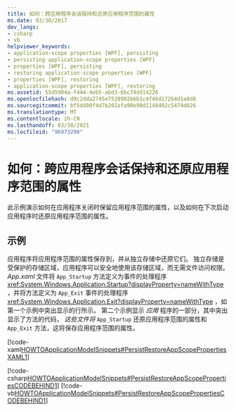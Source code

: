 ```yaml
---
title: 如何：跨应用程序会话保持和还原应用程序范围的属性
ms.date: 03/30/2017
dev_langs:
- csharp
- vb
helpviewer_keywords:
- application-scope properties [WPF], persisting
- persisting application-scope properties [WPF]
- properties [WPF], persisting
- restoring application-scope properties [WPF]
- properties [WPF], restoring
- application-scope properties [WPF], restoring
ms.assetid: 55d5904a-f444-4eb5-abd3-6bc74dd14226
ms.openlocfilehash: d9c2dda2745e7528902b6b1c4f46d17264d1a8d8
ms.sourcegitcommit: bf5dd80f4d7b202afa90e90d1148402c5474d826
ms.translationtype: MT
ms.contentlocale: zh-CN
ms.lasthandoff: 03/30/2021
ms.locfileid: "96973290"
---
```

# <a name="how-to-persist-and-restore-application-scope-properties-across-application-sessions"></a>如何：跨应用程序会话保持和还原应用程序范围的属性
此示例演示如何在应用程序关闭时保留应用程序范围的属性，以及如何在下次启动应用程序时还原应用程序范围的属性。  
  
## <a name="example"></a>示例  
 应用程序将应用程序范围的属性保存到，并从独立存储中还原它们。 独立存储是受保护的存储区域，应用程序可以安全地使用该存储区域，而无需文件访问权限。  *App.xaml* 文件将 `App_Startup` 方法定义为事件的处理程序 <xref:System.Windows.Application.Startup?displayProperty=nameWithType> ，并将方法定义为 `App_Exit` 事件的处理程序 <xref:System.Windows.Application.Exit?displayProperty=nameWithType> ，如第一个示例中突出显示的行所示。 第二个示例显示 *应用* 程序的一部分，其中突出显示了方法的代码， *这些文件将* `App_Startup` 还原应用程序范围的属性和 `App_Exit` 方法，这将保存应用程序范围的属性。

 [!code-xaml[HOWTOApplicationModelSnippets#PersistRestoreAppScopePropertiesXAML1](~/samples/snippets/csharp/VS_Snippets_Wpf/HOWTOApplicationModelSnippets/CSharp/App.xaml?highlight=1-7)]
  
 [!code-csharp[HOWTOApplicationModelSnippets#PersistRestoreAppScopePropertiesCODEBEHIND1](~/samples/snippets/csharp/VS_Snippets_Wpf/HOWTOApplicationModelSnippets/CSharp/App.xaml.cs?highlight=17-55)]
 [!code-vb[HOWTOApplicationModelSnippets#PersistRestoreAppScopePropertiesCODEBEHIND1](~/samples/snippets/visualbasic/VS_Snippets_Wpf/HOWTOApplicationModelSnippets/visualbasic/application.xaml.vb?highlight=14-45)]
